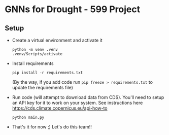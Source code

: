 # GNNs for Drought - 599 Project

## Setup
- Create a virtual environment and activate it
    ```
    python -m venv .venv
    .venv/Scripts/activate
    ```
- Install requirements
    ```
    pip install -r requirements.txt
    ```
    (By the way, if you add code run `pip freeze > requirements.txt` to update the requirements file)

- Run code (will attempt to download data from CDS). You'll need to setup an API key for it to work on your system. See instructions here https://cds.climate.copernicus.eu/api-how-to
    ```
    python main.py
    ```
- That's it for now ;) Let's do this team!!

